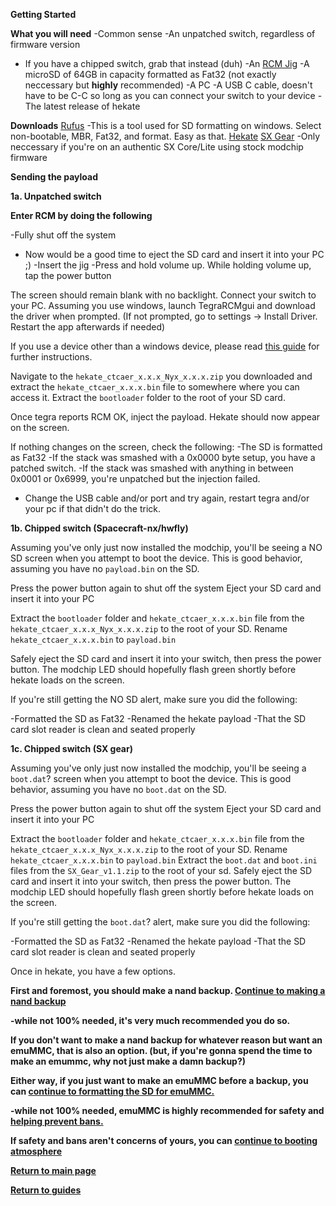 **Getting Started**

**What you will need**
-Common sense
-An unpatched switch, regardless of firmware version
- If you have a chipped switch, grab that instead (duh)
-An [RCM Jig](https://magolol.github.io/guides/switchguide/extras/jigs)
-A microSD of 64GB in capacity formatted as Fat32 (not exactly neccessary but **highly** recommended)
-A PC
-A USB C cable, doesn't have to be C-C so long as you can connect your switch to your device
-The latest release of hekate

**Downloads**
[Rufus](https://rufus.ie/en/) 
-This is a tool used for SD formatting on windows. Select non-bootable, MBR, Fat32, and format. Easy as that.
[Hekate](https://github.com/CTCaer/hekate/releases/latest)
[SX Gear](https://web.archive.org/web/20210217231219/https://sx.xecuter.com/download/SX_Gear_v1.1.zip) 
-Only neccessary if you're on an authentic SX Core/Lite using stock modchip firmware

**Sending the payload**

**1a. Unpatched switch**

**Enter RCM by doing the following**

-Fully shut off the system
- Now would be a good time to eject the SD card and insert it into your PC ;)
-Insert the jig
-Press and hold volume up. While holding volume up, tap the power button

The screen should remain blank with no backlight. Connect your switch to your PC. Assuming you use windows, launch TegraRCMgui and download the driver when prompted. 
(If not prompted, go to settings -> Install Driver. Restart the app afterwards if needed)

If you use a device other than a windows device, please read [this guide](https://magolol.github.io/guides/switchguide/extras/rcmforotherdevices) for further instructions.

Navigate to the `hekate_ctcaer_x.x.x_Nyx_x.x.x.zip` you downloaded and extract the `hekate_ctcaer_x.x.x.bin` file to somewhere where you can access it. 
Extract the `bootloader` folder to the root of your SD card.

Once tegra reports RCM OK, inject the payload. Hekate should now appear on the screen.

If nothing changes on the screen, check the following:
-The SD is formatted as Fat32
-If the stack was smashed with a 0x0000 byte setup, you have a patched switch. 
-If the stack was smashed with anything in between 0x0001 or 0x6999, you're unpatched but the injection failed.
- Change the USB cable and/or port and try again, restart tegra and/or your pc if that didn't do the trick.

**1b. Chipped switch (Spacecraft-nx/hwfly)**

Assuming you've only just now installed the modchip, you'll be seeing a NO SD screen when you attempt to boot the device. This is good behavior, assuming you have no `payload.bin` on the SD. 

Press the power button again to shut off the system
Eject your SD card and insert it into your PC

Extract the `bootloader` folder and `hekate_ctcaer_x.x.x.bin` file from the `hekate_ctcaer_x.x.x_Nyx_x.x.x.zip` to the root of your SD. Rename `hekate_ctcaer_x.x.x.bin` to `payload.bin`

Safely eject the SD card and insert it into your switch, then press the power button. The modchip LED should hopefully flash green shortly before hekate loads on the screen.

If you're still getting the NO SD alert, make sure you did the following:

-Formatted the SD as Fat32
-Renamed the hekate payload
-That the SD card slot reader is clean and seated properly

**1c. Chipped switch (SX gear)**

Assuming you've only just now installed the modchip, you'll be seeing a `boot.dat`? screen when you attempt to boot the device. This is good behavior, assuming you have no `boot.dat` on the SD. 

Press the power button again to shut off the system
Eject your SD card and insert it into your PC

Extract the `bootloader` folder and `hekate_ctcaer_x.x.x.bin` file from the `hekate_ctcaer_x.x.x_Nyx_x.x.x.zip` to the root of your SD. Rename `hekate_ctcaer_x.x.x.bin` to `payload.bin`
Extract the `boot.dat` and `boot.ini` files from the `SX_Gear_v1.1.zip` to the root of your sd.
Safely eject the SD card and insert it into your switch, then press the power button. The modchip LED should hopefully flash green shortly before hekate loads on the screen.

If you're still getting the `boot.dat`? alert, make sure you did the following:

-Formatted the SD as Fat32
-Renamed the hekate payload
-That the SD card slot reader is clean and seated properly

Once in hekate, you have a few options.

**First and foremost, you should make a nand backup. [Continue to making a nand backup](https://magolol.github.io/guides/switchguide/nanddump)**

**-while not 100% needed, it's very much recommended you do so.**

**If you don't want to make a nand backup for whatever reason but want an emuMMC, that is also an option. (but, if you're gonna spend the time to make an emummc, why not just make a damn backup?)**

**Either way, if you just want to make an emuMMC before a backup, you can [continue to formatting the SD for emuMMC.](https://magolol.github.io/guides/switchguide/emummccreation)**

**-while not 100% needed, emuMMC is highly recommended for safety and [helping prevent bans.](https://magolol.github.io/guides/switchguide/switchbanprotection)**

**If safety and bans aren't concerns of yours, you can [continue to booting atmosphere](https://magolol.github.io/guides/switchguide/bootingatmosphere)**

**[Return to main page](https://magolol.github.io)**

**[Return to guides](https://magolol.github.io)**
